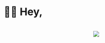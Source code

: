# 👋🏻 Hey,
<div align="center">
	<br>
  <img src="https://source.unsplash.com/collection/9749465/1600x900">
	<br>
</div>
